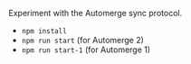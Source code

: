 Experiment with the Automerge sync protocol.

- `npm install`
- `npm run start` (for Automerge 2)
- `npm run start-1` (for Automerge 1)

